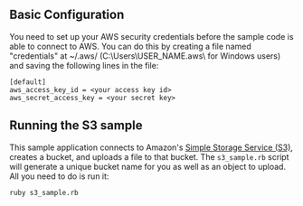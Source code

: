 ## Basic Configuration

You need to set up your AWS security credentials before the sample code is able
to connect to AWS. You can do this by creating a file named "credentials" at ~/.aws/ 
(C:\Users\USER_NAME\.aws\ for Windows users) and saving the following lines in the file:

    [default]
    aws_access_key_id = <your access key id>
    aws_secret_access_key = <your secret key>


## Running the S3 sample

This sample application connects to Amazon's [Simple Storage Service (S3)](http://aws.amazon.com/s3),
creates a bucket, and uploads a file to that bucket. The `s3_sample.rb` script
will generate a unique bucket name for you as well as an object to upload. All
you need to do is run it:

    ruby s3_sample.rb
